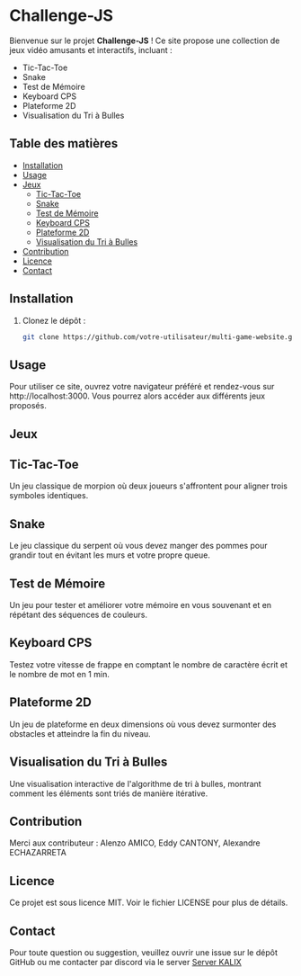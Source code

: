 # Challenge-JS

Bienvenue sur le projet **Challenge-JS** ! Ce site propose une collection de jeux vidéo amusants et interactifs, incluant :

- Tic-Tac-Toe
- Snake
- Test de Mémoire
- Keyboard CPS
- Plateforme 2D
- Visualisation du Tri à Bulles

## Table des matières

- [Installation](#installation)
- [Usage](#usage)
- [Jeux](#jeux)
  - [Tic-Tac-Toe](#tic-tac-toe)
  - [Snake](#snake)
  - [Test de Mémoire](#test-de-mémoire)
  - [Keyboard CPS](#keyboard-cps)
  - [Plateforme 2D](#plateforme-2d)
  - [Visualisation du Tri à Bulles](#visualisation-du-tri-à-bulles)
- [Contribution](#contribution)
- [Licence](#licence)
- [Contact](#contact)

## Installation

1. Clonez le dépôt :
   ```bash
   git clone https://github.com/votre-utilisateur/multi-game-website.git

## Usage
Pour utiliser ce site, ouvrez votre navigateur préféré et rendez-vous sur http://localhost:3000. Vous pourrez alors accéder aux différents jeux proposés.

## Jeux
## Tic-Tac-Toe
Un jeu classique de morpion où deux joueurs s'affrontent pour aligner trois symboles identiques.

## Snake
Le jeu classique du serpent où vous devez manger des pommes pour grandir tout en évitant les murs et votre propre queue.

## Test de Mémoire
Un jeu pour tester et améliorer votre mémoire en vous souvenant et en répétant des séquences de couleurs.

## Keyboard CPS
Testez votre vitesse de frappe en comptant le nombre de caractère écrit et le nombre de mot en 1 min.

## Plateforme 2D
Un jeu de plateforme en deux dimensions où vous devez surmonter des obstacles et atteindre la fin du niveau.

## Visualisation du Tri à Bulles
Une visualisation interactive de l'algorithme de tri à bulles, montrant comment les éléments sont triés de manière itérative.

## Contribution
Merci aux contributeur : Alenzo AMICO, Eddy CANTONY, Alexandre ECHAZARRETA

## Licence
Ce projet est sous licence MIT. Voir le fichier LICENSE pour plus de détails.

## Contact
Pour toute question ou suggestion, veuillez ouvrir une issue sur le dépôt GitHub ou me contacter par discord via le server [Server KALIX](https://discord.gg/Dmh6wHaKvD)

